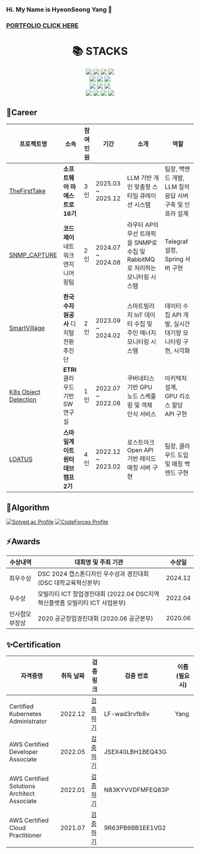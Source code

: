 ### Hi. My Name is HyeonSeong Yang 👋
### [PORTFOLIO CLICK HERE](https://outrageous-nylon-9f3.notion.site/11ed3a1c85928003b586f72d0bdd1278)
<div align=center><h1>📚 STACKS</h1></div>
<div align=center> 
  <img src="https://img.shields.io/badge/amazonaws-232F3E?style=for-the-badge&logo=amazonaws&logoColor=white"> 
  <img src="https://img.shields.io/badge/kubernetes-326CE5?style=for-the-badge&logo=kubernetes&logoColor=white">
  <img src="https://img.shields.io/badge/docker-2496ED?style=for-the-badge&logo=docker&logoColor=white">
  <img src="https://img.shields.io/badge/rabbitmq-FF8C00?style=for-the-badge&logo=rabbitmq&logoColor=white">
  <br>
  <img src="https://img.shields.io/badge/spring-47A248?style=for-the-badge&logo=spring&logoColor=white">
  <img src="https://img.shields.io/badge/springboot-47A248?style=for-the-badge&logo=springboot&logoColor=white">
  <img src="https://img.shields.io/badge/django-092E20?style=for-the-badge&logo=django&logoColor=white">
  <br>
  
  <img src="https://img.shields.io/badge/java-D1180B?style=for-the-badge&logo=java&logoColor=white">
  <img src="https://img.shields.io/badge/python-007396?style=for-the-badge&logo=python&logoColor=white">
  <img src="https://img.shields.io/badge/c++-000000?style=for-the-badge&logo=c++&logoColor=white">
  <br>
  <img src="https://img.shields.io/badge/mysql-007396?style=for-the-badge&logo=mysql&logoColor=white">
  <img src="https://img.shields.io/badge/postgresql-007396?style=for-the-badge&logo=postgresql&logoColor=white">
  <img src="https://img.shields.io/badge/mongodb-47A248?style=for-the-badge&logo=mongodb&logoColor=white">
  <img src="https://img.shields.io/badge/redis-D1180B?style=for-the-badge&logo=redis&logoColor=white">
</div>

## 🌱Career
<!--1. Software Maestro 16th(2025.03 ~ 2025.12) [TheFirstTake](https://github.com/SWMTheFirstTake/TheFirstTake-backend)
2. Intern - ***codejone*** Network Engineering Division(2024.07 ~ 2024.08) [SNMP_CAPTURE](https://github.com/hyeonseong0917/SNMP_CAPTURE)
3. Intern - ***K-water*** Digital Transformation Division (2023.09 ~ 2024. 02) [SmartVillage](https://github.com/hyeonseong0917/smartVillage)
4. Research Intern - ***ETRI*** Cloud-Based SW Research Lab (2022.07 ~ 2022.08) [K8s Object Detection](https://github.com/hyeonseong0917/ETRI_K8S_Resnet_Object_Detection_microservice)
5. ***Smilegate*** Winter Dev Camp (2022.12 ~ 2023.2) [LOATUS](https://github.com/sgdevcamp2022/lotus) -->


| 프로젝트명             | 소속                        | 참여 인원 | 기간                        | 소개                                                                 | 역할                                      |
|------------------------|----------------------------------|-----------|-----------------------------|----------------------------------------------------------------------|-------------------------------------------|
| [TheFirstTake](https://github.com/SWMTheFirstTake/TheFirstTake-backend)           | **소프트웨어 마에스트로 16기**           | 3인        | 2025.03 ~ 2025.12           | LLM 기반 개인 맞춤형 스타일 큐레이션 시스템| 팀장, 백엔드 개발, LLM 질의응답 서버 구축 및 인프라 설계     |
| [SNMP_CAPTURE](https://github.com/hyeonseong0917/SNMP_CAPTURE)           | **코드제이** 네트워크 엔지니어링팀      | 2인        | 2024.07 ~ 2024.08           | 라우터 AP의 무선 트래픽을 SNMP로 수집 및 RabbitMQ로 처리하는 모니터링 시스템            | Telegraf 설정, Spring 서버 구현            |
| [SmartVillage](https://github.com/hyeonseong0917/smartVillage)          | **한국수자원공사** 디지털전환추진단            | 2인        | 2023.09 ~ 2024.02           | 스마트빌리지 IoT 데이터 수집 및 주민 에너지 모니터링 시스템| 데이터 수집 API 개발, 실시간 대기량 모니터링 구현, 시각화       |
| [K8s Object Detection](https://github.com/hyeonseong0917/ETRI_K8S_Resnet_Object_Detection_microservice)   | **ETRI** 클라우드기반SW연구실        | 1인        | 2022.07 ~ 2022.08           | 쿠버네티스 기반 GPU 노드 스케줄링 및 객체 인식 서비스          | 아키텍처 설계, GPU 리소스 할당 API 구현         |
| [LOATUS](https://github.com/sgdevcamp2022/lotus)                | **스마일게이트 윈터데브캠프 2기**       | 4인        | 2022.12 ~ 2023.02           | 로스트아크 Open API 기반 레이드 매칭 서버 구현                        | 팀장, 클라우드 도입 및 매칭 백엔드 구현         |




## 🌱Algorithm
[![Solved.ac Profile](http://mazassumnida.wtf/api/v2/generate_badge?boj=dreamsweet)](https://solved.ac/dreamsweet/)
[![CodeForces Profile](https://cf.leed.at?id=R_siyomin)](https://codeforces.com/profile/R_siyomin)

## ⚡Awards
<!-- 1. 최우수상/DSC 2024 캡스톤디자인 우수성과 경진대회(DSC 대학교육혁신본부)
2. 인사참모부장상/2020 공군창업경진대회(2020.06 공군본부)
3. 우수상/모빌리티 ICT 창업경진대회(2022.04 DSC지역혁신플랫폼 모빌리티 ICT 사업본부) -->

| 수상내역            | 대회명 및 주최 기관                                      | 수상일           |
|---------------------|---------------------------------------------------------|------------------|
| 최우수상            | DSC 2024 캡스톤디자인 우수성과 경진대회 (DSC 대학교육혁신본부) | 2024.12 |
| 우수상              | 모빌리티 ICT 창업경진대회 (2022.04 DSC지역혁신플랫폼 모빌리티 ICT 사업본부) | 2022.04          |
| 인사참모부장상       | 2020 공군창업경진대회 (2020.06 공군본부)                   | 2020.06          |




## ✨Certification
<!-- 1. Certified Kubernetes Administrator
- Validate at: https://training.linuxfoundation.org/certification/verify/
- Validation Number: LF-wad3rvfb8v
- Last Name: Yang
2. AWS Certified Cloud Practitioner
- Validate at: https://aws.amazon.com/verification
- Validation Number: 9R63PB9BB1EE1VG2
3. AWS Certified Solutions Architect Associate
- Validate at: https://aws.amazon.com/verification
- Validation Number: N83KYVVDFMFEQ83P
4. AWS Certified Developer Associate
- Validate at: https://aws.amazon.com/verification
- Validation Number: JSEX40LBH1BEQ43G -->

| 자격증명                                | 취득 날짜  | 검증 링크                                                      | 검증 번호              | 이름 (필요시) |
|---------------------------------------|------------|--------------------------------------------------------------|------------------------|---------------|
| Certified Kubernetes Administrator    | 2022.12    | [검증하기](https://training.linuxfoundation.org/certification/verify/) | LF-wad3rvfb8v          | Yang          |
| AWS Certified Developer Associate     | 2022.05    | [검증하기](https://aws.amazon.com/verification)               | JSEX40LBH1BEQ43G       |               |
| AWS Certified Solutions Architect Associate | 2022.01    | [검증하기](https://aws.amazon.com/verification)               | N83KYVVDFMFEQ83P       |               |
| AWS Certified Cloud Practitioner      | 2021.07    | [검증하기](https://aws.amazon.com/verification)               | 9R63PB9BB1EE1VG2       |               |


<!-- ## 🔭 Experience -->
<br></br>
<!--
**hyeonseong0917/hyeonseong0917** is a ✨ _special_ ✨ repository because its `README.md` (this file) appears on your GitHub profile.

Here are some ideas to get you started:

- 🔭 I’m currently working on ...
- 🌱 I’m currently learning ...
- 👯 I’m looking to collaborate on ...
- 🤔 I’m looking for help with ...
- 💬 Ask me about ...
- 📫 How to reach me: ...
- 😄 Pronouns: ...
- ⚡ Fun fact: ...
-->
